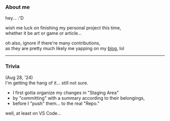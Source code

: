 ### About me
hey... :'D

wish me luck on finishing my personal project this time,<br />
whether it be art or game or article...

oh also, ignore if there're many contributions,<br />
as they are pretty much likely me yapping on my [blog](https://lusazure.github.io/), lol

<hr />

### Trivia
(Aug 28, '24)<br />
I'm getting the hang of it... still not sure.

- I first gotta organize my changes in "Staging Area"
- by "committing" with a summary according to their belongings,
- before I "push" them... to the real "Repo."

well, at least on VS Code...
